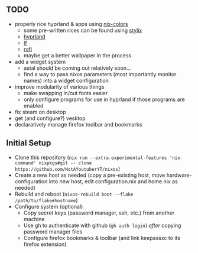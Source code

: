 ## TODO

- properly rice hyprland & apps using [nix-colors](https://github.com/Misterio77/nix-colors)
    - some pre-written rices can be found using [stylix](https://github.com/danth/stylix/tree/master/modules)
    - [hyprland](https://wiki.hyprland.org/0.41.2/Configuring/Variables/)
    - [lf](https://github.com/gokcehan/lf/blob/master/etc/colors.example)
    - [rofi](https://github.com/davatorium/rofi/blob/next/doc/rofi-theme.5.markdown)
    - maybe get a better wallpaper in the process
- add a widget system
    - astal should be coming out relatively soon...
    - find a way to pass nixos parameters (most importantly monitor names) into a widget configuration
- improve modularity of various things
    - make swapping in/out fonts easier
    - only configure programs for use in hyprland if those programs are enabled
- fix steam on desktop
- get (and configure?) vesktop
- declaratively manage firefox toolbar and bookmarks

## Initial Setup

- Clone this repository (`nix run --extra-experimental-features 'nix-command' nixpkgs#git -- clone https://github.com/NotAYoutuberYT/nixos`)
- Create a new host as needed (copy a pre-existing host, move hardware-configuration into new host, edit configuration.nix and home.nix as needed)
- Rebuild and reboot (`nixos-rebuild boot --flake /path/to/flake#hostname`)
- Configure system (optional)
    - Copy secret keys (password manager, ssh, etc.) from another machine
    - Use gh to authenticate with github (`gh auth login`) *after* copying password manager files
    - Configure firefox bookmarks & toolbar (and link keepassxc to its firefox extension)